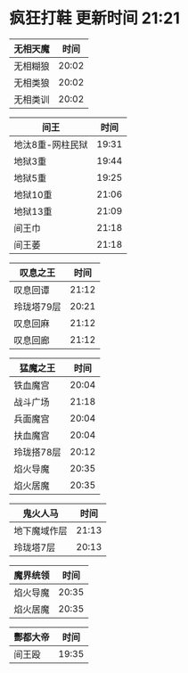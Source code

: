 # 疯狂打鞋 更新时间 21:21

| 无相天魔   | 时间    |
|--------|-------|
| 无相糊狼 | 20:02 |
| 无相类狼 | 20:02 |
| 无相类训 | 20:02 |

| 间王   | 时间    |
|--------|-------|
| 地汰8重-网柱民狱 | 19:31 |
| 地狱3重 | 19:44 |
| 地狱5重 | 19:25 |
| 地狱10重 | 21:06 |
| 地狱13重 | 21:09 |
| 间王巾 | 21:18 |
| 间王萎 | 21:18 |

| 叹息之王   | 时间    |
|--------|-------|
| 叹息回谭 | 21:12 |
| 玲珑塔79层 | 20:21 |
| 叹息回麻 | 21:12 |
| 叹息回廊 | 21:12 |

| 猛魔之王   | 时间    |
|--------|-------|
| 铁血魔宫 | 20:04 |
| 战斗广场 | 21:18 |
| 兵面魔宫 | 20:04 |
| 扶血魔宫 | 20:04 |
| 玲珑搭78层 | 20:12 |
| 焰火导魔 | 20:35 |
| 焰火居魔 | 20:35 |

| 鬼火人马   | 时间    |
|--------|-------|
| 地下魔域作层 | 21:13 |
| 玲珑塔7层 | 20:13 |

| 魔界统领   | 时间    |
|--------|-------|
| 焰火导魔 | 20:35 |
| 焰火居魔 | 20:35 |

| 酆都大帝   | 时间    |
|--------|-------|
| 间王殴 | 19:35 |
